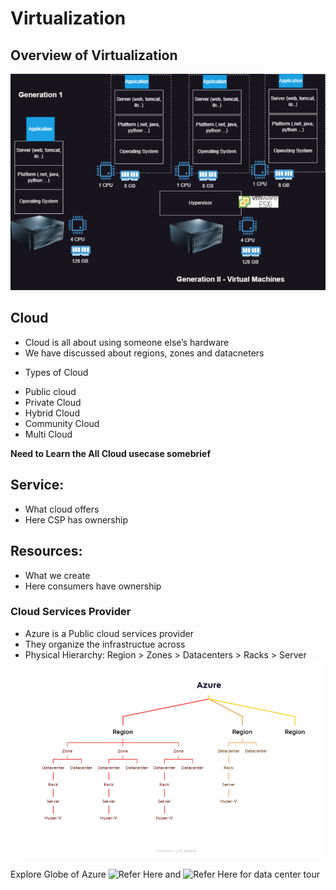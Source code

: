 # Virtualization

## Overview of Virtualization

![Virtualization Overview](./QT_Roadmap/Images_Azure/az_virtualization.webp)

## Cloud
 - Cloud is all about using someone else’s hardware
 - We have discussed about regions, zones and datacneters
 * Types of Cloud
  - Public cloud
  - Private Cloud
  - Hybrid Cloud
  - Community Cloud
  - Multi Cloud

**Need to Learn the All Cloud usecase somebrief**

## Service:
   - What cloud offers
   - Here CSP has ownership
## Resources:
   - What we create
   - Here consumers have ownership

### Cloud Services Provider
  - Azure is a Public cloud services provider
  - They organize the infrastructue across
  - Physical Hierarchy:
      Region > Zones > Datacenters > Racks > Server
      ![PhysicalHierarchy_Image](QT_Roadmap\Images_Azure\az_PhysicalHierachy.webp)

Explore Globe of Azure ![Refer Here](https://datacenters.microsoft.com/globe/explore/) and ![Refer Here](https://datacenters.microsoft.com/tour/) for data center tour

      